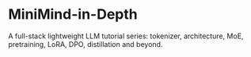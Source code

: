 # MiniMind-in-Depth
A full-stack lightweight LLM tutorial series: tokenizer, architecture, MoE, pretraining, LoRA, DPO, distillation and beyond.
